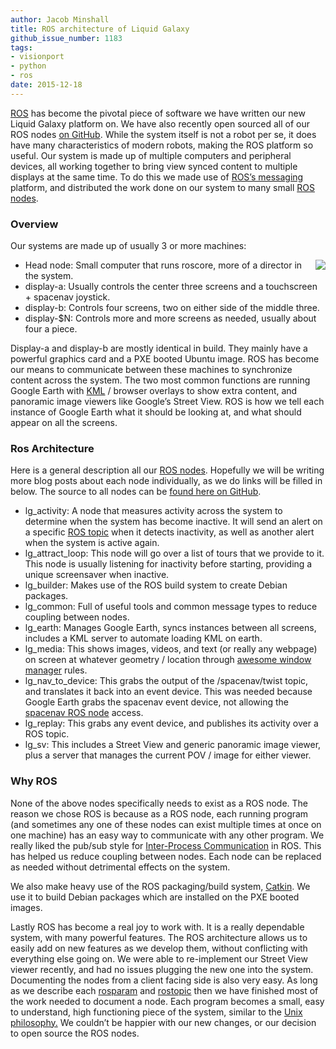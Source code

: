 ```yaml
---
author: Jacob Minshall
title: ROS architecture of Liquid Galaxy
github_issue_number: 1183
tags:
- visionport
- python
- ros
date: 2015-12-18
---
```




[ROS](http://wiki.ros.org/ROS/Introduction) has become the pivotal piece of software we have written our new Liquid Galaxy platform on. We have also recently open sourced all of our ROS nodes [on GitHub](https://github.com/endpointcorp/lg_ros_nodes#liquid-galaxy). While the system itself is not a robot per se, it does have many characteristics of modern robots, making the ROS platform so useful.  Our system is made up of multiple computers and peripheral devices, all working together to bring view synced content to multiple displays at the same time. To do this we made use of [ROS’s messaging](http://wiki.ros.org/Messages) platform, and distributed the work done on our system to many small [ROS nodes](http://wiki.ros.org/Nodes).

### Overview

Our systems are made up of usually 3 or more machines:

<div class="separator" style="clear: both; text-align: center;"><a href="/blog/2015/12/ros-has-become-pivotal-piece-of/image-0-big.png" imageanchor="1" style="clear: right; float: right; margin-bottom: 1em; margin-left: 1em;"><img border="0" src="/blog/2015/12/ros-has-become-pivotal-piece-of/image-0.png"/></a></div>

- Head node: Small computer that runs roscore, more of a director in the system.
- display-a: Usually controls the center three screens and a touchscreen + spacenav joystick.
- display-b: Controls four screens, two on either side of the middle three.
- display-$N: Controls more and more screens as needed, usually about four a piece.

Display-a and display-b are mostly identical in build. They mainly have a powerful graphics card and a PXE booted Ubuntu image. ROS has become our means to communicate between these machines to synchronize content across the system. The two most common functions are running Google Earth with [KML](https://developers.google.com/kml/documentation/?hl=en) / browser overlays to show extra content, and panoramic image viewers like Google’s Street View. ROS is how we tell each instance of Google Earth what it should be looking at, and what should appear on all the screens.

### Ros Architecture

Here is a general description all our [ROS nodes](http://wiki.ros.org/Nodes).  Hopefully we will be writing more blog posts about each node individually, as we do links will be filled in below. The source to all nodes can be [found here on GitHub](https://github.com/endpointcorp/lg_ros_nodes).

- lg_activity: A node that measures activity across the system to determine when the system has become inactive. It will send an alert on a specific [ROS topic](http://wiki.ros.org/Topics) when it detects inactivity, as well as another alert when the system is active again.
- lg_attract_loop: This node will go over a list of tours that we provide to it. This node is usually listening for inactivity before starting, providing a unique screensaver when inactive.
- lg_builder: Makes use of the ROS build system to create Debian packages.
- lg_common: Full of useful tools and common message types to reduce coupling between nodes.
- lg_earth: Manages Google Earth, syncs instances between all screens, includes a KML server to automate loading KML on earth.
- lg_media: This shows images, videos, and text (or really any webpage) on screen at whatever geometry / location through [awesome window manager](http://awesome.naquadah.org/) rules.
- lg_nav_to_device: This grabs the output of the /spacenav/twist topic, and translates it back into an event device. This was needed because Google Earth grabs the spacenav event device, not allowing the [spacenav ROS node](http://wiki.ros.org/spacenav_node) access.
- lg_replay: This grabs any event device, and publishes its activity over a ROS topic.
- lg_sv: This includes a Street View and generic panoramic image viewer, plus a server that manages the current POV / image for either viewer.

### Why ROS

None of the above nodes specifically needs to exist as a ROS node. The reason we chose ROS is because as a ROS node, each running program (and sometimes any one of these nodes can exist multiple times at once on one machine) has an easy way to communicate with any other program. We really liked the pub/sub style for [Inter-Process Communication](https://en.wikipedia.org/wiki/Inter-process_communication) in ROS. This has helped us reduce coupling between nodes. Each node can be replaced as needed without detrimental effects on the system.

We also make heavy use of the ROS packaging/build system, [Catkin](http://wiki.ros.org/catkin/Tutorials). We use it to build Debian packages which are installed on the PXE booted images.

Lastly ROS has become a real joy to work with. It is a really dependable system, with many powerful features. The ROS architecture allows us to easily add on new features as we develop them, without conflicting with everything else going on.  We were able to re-implement our Street View viewer recently, and had no issues plugging the new one into the system. Documenting the nodes from a client facing side is also very easy. As long as we describe each [rosparam](http://wiki.ros.org/rosparam) and [rostopic](http://wiki.ros.org/rostopic) then we have finished most of the work needed to document a node. Each program becomes a small, easy to understand, high functioning piece of the system, similar to the [Unix philosophy.](https://en.wikipedia.org/wiki/Unix_philosophy) We couldn’t be happier with our new changes, or our decision to open source the ROS nodes.


